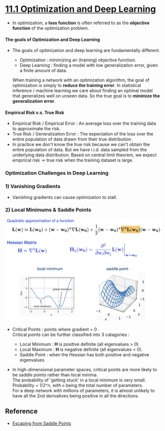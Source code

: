 # [11.1 Optimization and Deep Learning](http://d2l.ai/chapter_optimization/optimization-intro.html)

- In optimization, a **loss function** is often referred to as the **objective function** of the optimization problem.

#### The goals of Optimization and Deep Learning

- The goals of optimization and deep learning are fundamentally different.
  - Optimization : minimizing an (training) objective function. <br>
  - Deep Learning : finding a model with low generalization error, given a finite amount of data. <br>
  
  When training a network with an optimization algorithm, the goal of optimization is simply to **reduce the training error**. In statistical inference / machine learning we care about finding an optimal model that generalizes well on unseen data. So the true goal is to **minimize the generalization error**.  
  
#### Empirical Risk v.s. True Risk

- Empirical Risk / Empirical Error : An average loss over the training data to approximate the risk.
- True Risk / Generalization Error : The expectation of the loss over the entire population of data drawn from their true distribution.
- In practice we don't know the true risk because we can't obtain the entire population of data. But we have i.i.d. data sampled from the underlying data distribution. Based on central limit theorem, we expect empirical risk -> true risk when the training dataset is large.

### Optimization Challenges in Deep Learning

### 1) Vanishing Gradients 

- Vanishing gradients can cause optimization to stall. 

### 2) Local Minimums & Saddle Points

<img src='./images/slide_Hessian.png' width='650'/>

- Critical Points : points where gradient = 0 . <br>
  Critical points can be further classified into 3 catagories : 
  - Local Minimum : **H** is positive definite (all eigenvalues > 0).
  - Local Maximum : **H** is negative definite (all eigenvalues < 0).
  - Saddle Point  : when the Hessian has both positive and negative eigenvalues

- In high-dimensional parameter spaces, critical points are more likely to be saddle points rather than local minima. <br> 
  The probability of 'getting stuck' in a local minimum is very small. <br>
  Probability = 1/2^n, with `n` being the total number of parameters. <br>
  For a deep network with millions of parameters, it is almost unlikely to have all the 2nd derivatives being positive in all the directions.

## Reference

- [Escaping from Saddle Points](http://www.offconvex.org/2016/03/22/saddlepoints/)